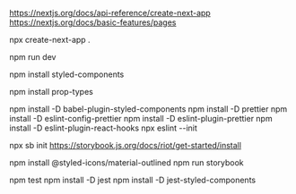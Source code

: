 https://nextjs.org/docs/api-reference/create-next-app
https://nextjs.org/docs/basic-features/pages

npx create-next-app .

npm run dev

npm install styled-components

npm install prop-types

npm install -D babel-plugin-styled-components
npm install -D prettier
npm install -D eslint-config-prettier
npm install -D eslint-plugin-prettier
npm install -D eslint-plugin-react-hooks
npx eslint --init

npx sb init
https://storybook.js.org/docs/riot/get-started/install

npm install @styled-icons/material-outlined
npm run storybook


npm test
npm install -D jest
npm install -D jest-styled-components